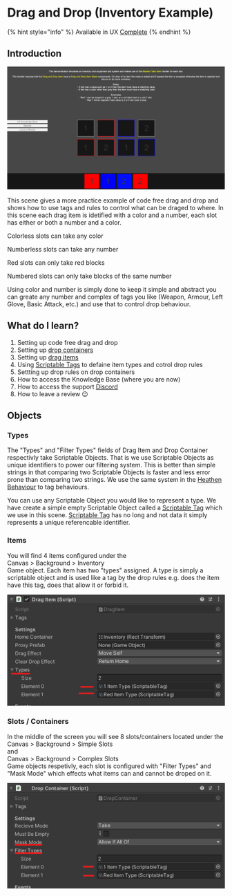 # Drag and Drop (Inventory Example)

{% hint style="info" %}
Available in UX [Complete](https://prf.hn/l/rpV2JWe)
{% endhint %}

## Introduction

![](<../../../../.gitbook/assets/image (174) (1).png>)

This scene gives a more practice example of code free drag and drop and shows how to use tags and rules to control what can be draged to where. In this scene each drag item is idetified with a color and a number, each slot has either or both a number and a color.&#x20;

Colorless slots can take any color

Numberless slots can take any number

Red slots can only take red blocks

Numbered slots can  only take blocks of the same number

Using color and number is simply done to keep it simple and abstract you can greate any number and complex of tags you like (Weapon, Armour, Left Glove, Basic Attack, etc.) and use that to control drop behaviour.

## What do I learn?

1. Setting up code free drag and drop
2. Setting up [drop containers](../../components/drop-container.md)
3. Setting up [drag items](../../components/drag-item.md)
4. Using [Scriptable Tags](../../../system-core/scriptable-tags.md) to defaine item types and cotrol drop rules
5. Settting up drop rules on drop containers
6. How to access the Knowledge Base (where you are now)
7. How to access the support [Discord ](https://discord.gg/6X3xrRc)
8. How to leave a review 😉

## Objects

### Types

The "Types" and "Filter Types" fields of Drag Item and Drop Container respectivly take Scriptable Objects. That is we use Scriptable Objects as unique identifiers to power our filtering system. This is better than simple strings in that comparing two Scriptable Objects is faster and less error prone than comparing two strings. We use the same system in the [Heathen Behaviour](../../../system-core/scriptable-tags.md) to tag behaviours.

You can use any Scriptable Object you would like to represent a type. We have create a simple empty Scriptable Object called a [Scriptable Tag](../../../system-core/scriptable-tags.md) which we use in this scene. [Scriptable Tag](../../../system-core/scriptable-tags.md) has no long and not data it simply represents a unique referencable identifier.

### Items

You will find 4 items configured under the \
Canvas > Background > Inventory \
Game object. Each item has two "types" assigned. A type is simply a scriptable object and is used like a tag by the drop rules e.g. does the item have this tag, does that allow it or forbid it.

![](<../../../../.gitbook/assets/image (163) (1) (1).png>)

### Slots / Containers

In the middle of the screen you will see 8 slots/containers located under the \
Canvas > Background > Simple Slots \
and\
Canvas > Background > Complex Slots\
Game objects respetivly, each slot is configured with "Filter Types" and "Mask Mode" which effects what items can and cannot be droped on it.

![](<../../../../.gitbook/assets/image (172).png>)
